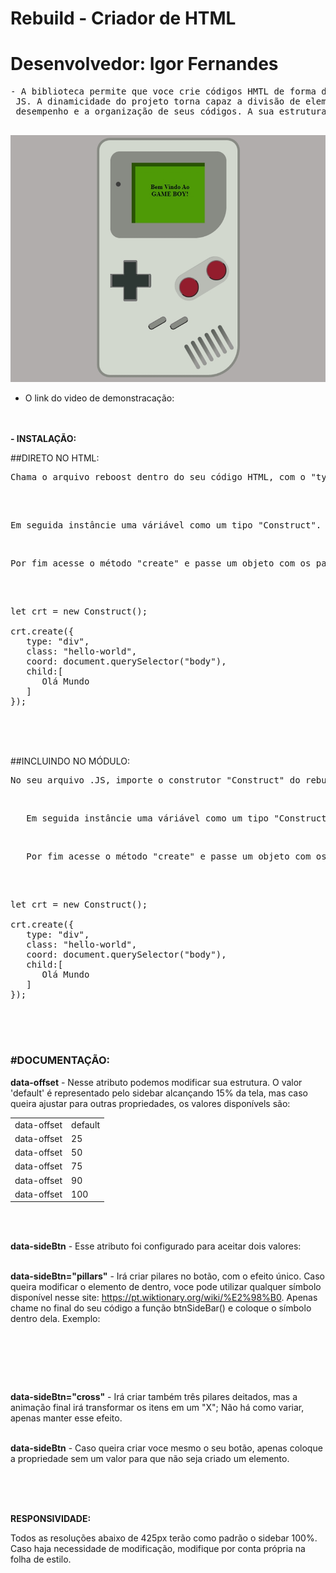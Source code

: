 # Rebuild - Criador de HTML
# Desenvolvedor: Igor Fernandes

<pre>
- A biblioteca permite que voce crie códigos HMTL de forma dinâmica, trazendo mais facilidade na implementação de códigos HTML pelo<br> JS. A dinamicidade do projeto torna capaz a divisão de elementos, com uma arquitetura fragmentada que irá ajudar a otimizar o<br> desempenho e a organização de seus códigos. A sua estrutura basea-se numa arquitetura Do React, mas utilizando apenas recursos nativos do JS.<br>
</pre>



<img src="./screenshot.jpg" alt="screenshot of project">

- O link do video de demonstracação:



<br><br>
<strong>- INSTALAÇÃO:</strong> 

##DIRETO NO HTML: 
<pre>Chama o arquivo reboost dentro do seu código HTML, com o "type" definido como modulo: </br> <script src="yourpath/reboost.js" type="module"></script></pre> <br>

<pre>
Em seguida instâncie uma váriável como um tipo "Construct".
</pre><br>

<pre>Por fim acesse o método "create" e passe um objeto com os parâmetros para construir seus elementos html.</pre>
<br>

<pre>

let crt = new Construct();

crt.create({
   type: "div",
   class: "hello-world",
   coord: document.querySelector("body"),
   child:[
      <span>Olá Mundo</span>        
   ]
});
</pre>


<br><br><br>
 
##INCLUINDO NO MÓDULO: 
<pre>No seu arquivo .JS, importe o construtor "Construct" do rebuild</pre> <br>

<pre>
   Em seguida instâncie uma váriável como um tipo "Construct".
</pre><br>

<pre>
   Por fim acesse o método "create" e passe um objeto com os parâmetros para construir seus elementos html.
</pre>
<br>

<pre>

let crt = new Construct();

crt.create({
   type: "div",
   class: "hello-world",
   coord: document.querySelector("body"),
   child:[
      <span>Olá Mundo</span>        
   ]
});
</pre>


<br><br><br>


<strong><h3>#DOCUMENTAÇÃO:</h3></strong> 

<strong>data-offset</strong> - Nesse atributo podemos modificar sua estrutura. O valor 'default' é  representado pelo sidebar alcançando 15% da tela, mas caso queira ajustar para outras propriedades, os valores disponívels são:

<table>
  <tbody>
    <tr>
      <td>data-offset</td><td>default</td>
    </tr>
    <tr>
       <td>data-offset</td><td>25</td>
    </tr>
    <tr>
       <td>data-offset</td><td>50</td>
    </tr>
    <tr>
       <td>data-offset</td><td>75</td>
    </tr>
    <tr>
       <td>data-offset</td><td>90</td>
    </tr>
    <tr>
       <td>data-offset</td><td>100</td>
    </tr>
  </tbody>
</table>

<br> <br>




<strong>data-sideBtn</strong> - Esse atributo foi configurado para aceitar dois valores: <br><br>

<strong>data-sideBtn="pillars"</strong> - Irá criar pilares no botão, com o efeito único. Caso queira modificar o elemento de dentro, voce pode utilizar qualquer símbolo disponível nesse site: https://pt.wiktionary.org/wiki/%E2%98%B0. Apenas chame no final do seu código a função btnSideBar() e coloque o símbolo dentro dela. Exemplo: <br>

<pre>
<script> 
  btnSideBar('♅');
</script>
</pre>
<br> <br>

<strong>data-sideBtn="cross"</strong> - Irá criar também três pilares deitados, mas a animação final irá transformar os itens em um "X"; Não há como variar, apenas manter esse efeito.
<br> <br>

<strong>data-sideBtn</strong> - Caso queira criar voce mesmo o seu botão, apenas coloque a propriedade sem um valor para que não seja criado um elemento. 

<br><br><br>

<Strong>RESPONSIVIDADE:</strong>

Todos as resoluções abaixo de 425px terão como padrão o sidebar 100%. Caso haja necessidade de modificação, modifique por conta própria na folha de estilo. 

